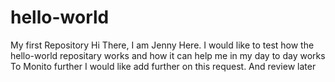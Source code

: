 # hello-world
My first Repository
Hi There,
I am Jenny Here. I would like to test how the hello-world repositary works and how it can help me in my day to day works
To Monito further
I would like add further on this request.
And review later
